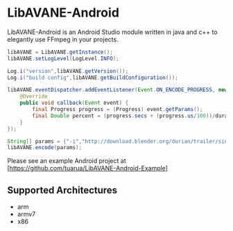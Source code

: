 # LibAVANE-Android

LibAVANE-Android is an Android Studio module written in java and c++ to elegantly use FFmpeg in your projects.

```java
libAVANE = LibAVANE.getInstance();
libAVANE.setLogLevel(LogLevel.INFO);

Log.i("version",libAVANE.getVersion());
Log.i("build config",libAVANE.getBuildConfiguration());

libAVANE.eventDispatcher.addEventListener(Event.ON_ENCODE_PROGRESS, new IEventHandler() {
	@Override
	public void callback(Event event) {
		final Progress progress = (Progress) event.getParams();
		final Double percent = (progress.secs + (progress.us/100))/duration;
	}
});

String[] params = {"-i","http://download.blender.org/durian/trailer/sintel_trailer-1080p.mp4", "-c:v","libx264","-c:a","copy","-preset","ultrafast","-y", appDirectory + "/files/avane-encode-classic.mp4"};
libAVANE.encode(params);

```

Please see an example Android project at [https://github.com/tuarua/LibAVANE-Android-Example]

Supported Architectures
----
* arm
* armv7
* x86